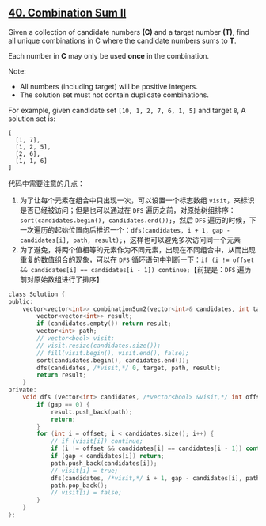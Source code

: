 ## [40. Combination Sum II](https://leetcode.com/problems/combination-sum-ii/#/description)

Given a collection of candidate numbers **(C)** and a target number **(T)**, find all unique combinations in C where the candidate numbers sums to **T**.

Each number in **C** may only be used **once** in the combination.

Note:

- All numbers (including target) will be positive integers.
- The solution set must not contain duplicate combinations.

For example, given candidate set `[10, 1, 2, 7, 6, 1, 5]` and target `8`,
A solution set is:

```
[
  [1, 7],
  [1, 2, 5],
  [2, 6],
  [1, 1, 6]
]
```

代码中需要注意的几点：

1. 为了让每个元素在组合中只出现一次，可以设置一个标志数组 `visit`，来标识是否已经被访问；但是也可以通过在 `DFS` 遍历之前，对原始树组排序：`sort(candidates.begin(), candidates.end());`，然后 `DFS` 遍历的时候，下一次遍历的起始位置向后推迟一个：`dfs(candidates, i + 1, gap - candidates[i], path, result);`，这样也可以避免多次访问同一个元素
2. 为了避免，将两个值相等的元素作为不同元素，出现在不同组合中，从而出现重复的数值组合的现象，可以在 `DFS` 循环语句中判断一下：`if (i != offset && candidates[i] == candidates[i - 1]) continue;`【前提是：`DFS` 遍历前对原始数组进行了排序】

```c
class Solution {
public:
    vector<vector<int>> combinationSum2(vector<int>& candidates, int target) {
        vector<vector<int>> result;
        if (candidates.empty()) return result;
        vector<int> path;
        // vector<bool> visit;
        // visit.resize(candidates.size());
        // fill(visit.begin(), visit.end(), false);
        sort(candidates.begin(), candidates.end());
        dfs(candidates, /*visit,*/ 0, target, path, result);
        return result;
    }
private:
    void dfs (vector<int> candidates, /*vector<bool> &visit,*/ int offset, int gap, vector<int> &path, vector<vector<int>> &result) {
        if (gap == 0) {
            result.push_back(path);
            return;
        }
        for (int i = offset; i < candidates.size(); i++) {
            // if (visit[i]) continue;
            if (i != offset && candidates[i] == candidates[i - 1]) continue;
            if (gap < candidates[i]) return;
            path.push_back(candidates[i]);
            // visit[i] = true;
            dfs(candidates, /*visit,*/ i + 1, gap - candidates[i], path, result);
            path.pop_back();
            // visit[i] = false;
        }
    }
};
```